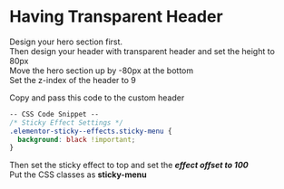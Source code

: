 # Having Transparent Header

Design your hero section first. <BR/>
Then design your header with transparent header and set the height to 80px<br/>
Move the hero section up by -80px at the bottom <br/>
Set the z-index of the header to 9

Copy and pass this code to the custom header

```css
-- CSS Code Snippet --
/* Sticky Effect Settings */
.elementor-sticky--effects.sticky-menu {
  background: black !important;
}
```

Then set the sticky effect to top and set the <b>_effect offset to 100_</b> <br/>
Put the CSS classes as <b>sticky-menu</b>
